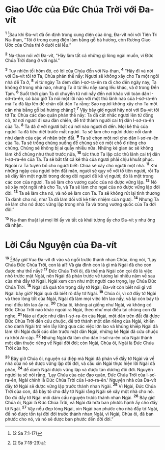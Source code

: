 # Giao Ước của Ðức Chúa Trời với Ða-vít

<sup><b>1</b></sup> [^1@-e1912733-36a4-4ab1-adf4-2f46bbd34aee]Sau khi Ða-vít đã ổn định trong cung điện của ông, Ða-vít nói với Tiên Tri Na-than, “Tôi ở trong cung điện làm bằng gỗ bá hương, còn Rương Giao Ước của Chúa thì ở dưới cái lều.”

<sup><b>2</b></sup> Na-than nói với Ða-vít, “Hãy làm tất cả những gì lòng ngài muốn, vì Ðức Chúa Trời đang ở với ngài.”

<sup><b>3</b></sup> Tuy nhiên tối hôm đó, có lời của Chúa đến với Na-than, <sup><b>4</b></sup> “Hãy đi và nói với Ða-vít tôi tớ Ta, Chúa phán thế nầy: Ngươi sẽ không xây cho Ta một ngôi nhà để Ta ở, <sup><b>5</b></sup> vì từ ngày Ta đem dân I-sơ-ra-ên ra đi cho đến ngày nay, Ta không ở trong nhà nào, nhưng Ta ở từ lều nầy sang lều khác, và ở trong Ðền Tạm. <sup><b>6</b></sup> Suốt thời gian Ta di chuyển từ nơi nầy đến nơi khác với toàn dân I-sơ-ra-ên, có bao giờ Ta nói một lời nào với một thủ lãnh nào của I-sơ-ra-ên mà Ta đã lập lên để chăn dắt dân Ta rằng: Sao ngươi không xây cho Ta một căn nhà bằng gỗ bá hương chăng? <sup><b>7</b></sup> Vậy bây giờ ngươi hãy nói với Ða-vít tôi tớ Ta: Chúa các đạo quân phán thế nầy: Ta đã cất nhắc ngươi lên từ đồng cỏ, từ nơi ngươi đi sau đàn chiên, để trở thành người cai trị dân I-sơ-ra-ên của Ta. <sup><b>8</b></sup> Ta đã ở với ngươi bất cứ nơi nào ngươi đi đến. Mọi kẻ thù của ngươi Ta đã tiêu diệt trước mắt ngươi. Ta sẽ làm cho ngươi được nổi danh như danh của các vĩ nhân trên đất. <sup><b>9</b></sup> Ta sẽ chọn một nơi cho dân I-sơ-ra-ên của Ta. Ta sẽ trồng chúng xuống để chúng sẽ có một chỗ ở riêng cho chúng. Chúng sẽ không bị ai quấy nhiễu nữa. Những kẻ gian ác sẽ không làm khổ chúng như thuở trước nữa, <sup><b>10</b></sup> tức thuở Ta lập các thủ lãnh cai trị dân I-sơ-ra-ên của Ta. Ta sẽ bắt tất cả kẻ thù của ngươi phải chịu khuất phục. Ngoài ra Ta tuyên bố cho ngươi biết: Chúa sẽ xây cho ngươi một nhà. <sup><b>11</b></sup> Khi những ngày của ngươi trên đất mãn, ngươi sẽ quy về với tổ tiên ngươi, rồi Ta sẽ dấy lên một người trong dòng dõi ngươi để kế vị ngươi; đó là một trong các con của ngươi. Ta sẽ làm cho vương quốc của nó được vững lập. <sup><b>12</b></sup> Nó sẽ xây một ngôi nhà cho Ta, và Ta sẽ làm cho ngai của nó được vững lập đời đời. <sup><b>13</b></sup> Ta sẽ làm cha nó, và nó sẽ làm con Ta. Ta sẽ không rút lại tình thương Ta dành cho nó, như Ta đã làm đối với kẻ tiền nhiệm của ngươi. <sup><b>14</b></sup> Nhưng Ta sẽ làm cho nó được vững lập trong nhà Ta và trong vương quốc của Ta đời đời.”

<sup><b>15</b></sup> Na-than thuật lại mọi lời ấy và tất cả khải tượng ấy cho Ða-vít y như ông đã nhận.

# Lời Cầu Nguyện của Ða-vít

<sup><b>16</b></sup> [^2@-e1912733-36a4-4ab1-adf4-2f46bbd34aee]Bấy giờ Vua Ða-vít đi vào và ngồi trước thánh nhan Chúa, ông nói, “Lạy Chúa Ðức Chúa Trời, con là ai? Và gia đình con là gì mà Ngài đã cho con được như thế nầy? <sup><b>17</b></sup> Ðức Chúa Trời ôi, đã thế mà Ngài còn coi đó là việc nhỏ trước mặt Ngài, nên Ngài đã phán trước về tương lai nhiều năm về sau của nhà đầy tớ Ngài. Ngài xem con như một người cao trọng, lạy Chúa Ðức Chúa Trời. <sup><b>18</b></sup> Ngài đã quá tôn trọng đầy tớ Ngài; Ða-vít còn biết nói gì với Ngài bây giờ? Ngài quả đã biết rõ đầy tớ Ngài. <sup><b>19</b></sup> Chúa ôi, vì cớ đầy tớ Ngài và theo lòng tốt của Ngài, Ngài đã làm mọi việc lớn lao nầy, và lại còn bày tỏ mọi điều lớn lao ấy ra. <sup><b>20</b></sup> Chúa ôi, không ai giống như Ngài, và không có Ðức Chúa Trời nào khác ngoài ra Ngài, theo như mọi điều tai chúng con đã nghe. <sup><b>21</b></sup> Nào ai được như dân I-sơ-ra-ên của Ngài, một dân trên đất đã được Ðức Chúa Trời đến cứu chuộc, để trở thành một dân riêng của Ngài, khiến cho danh Ngài trở nên lẫy lừng qua các việc lớn lao và khủng khiếp Ngài đã làm khi Ngài đuổi các dân trước mặt dân Ngài, những kẻ Ngài đã cứu chuộc ra khỏi Ai-cập. <sup><b>22</b></sup> Nhưng Ngài đã làm cho dân I-sơ-ra-ên của Ngài thành một dân thuộc riêng về Ngài đời đời; còn Ngài, Chúa ôi, Ngài là Ðức Chúa Trời của họ.

<sup><b>23</b></sup> Bây giờ Chúa ôi, nguyện sứ điệp mà Ngài đã phán về đầy tớ Ngài và về nhà của nó sẽ được vững lập đời đời, và cầu xin Ngài thực hiện lời Ngài đã phán, <sup><b>24</b></sup> để danh Ngài được vững lập và được tán dương đời đời. Nguyện người ta sẽ nói rằng, ‘Lạy Chúa của các đạo quân, Ðức Chúa Trời của I-sơ-ra-ên, Ngài chính là Ðức Chúa Trời của I-sơ-ra-ên.’ Nguyện nhà của Ða-vít đầy tớ Ngài sẽ được vững lập trước thánh nhan Ngài. <sup><b>25</b></sup> Vì Ngài, Ðức Chúa Trời của con, đã bày tỏ cho đầy tớ Ngài rằng Ngài sẽ xây một nhà cho nó. Do đó đầy tớ Ngài mới dám cầu nguyện trước thánh nhan Ngài. <sup><b>26</b></sup> Bây giờ Chúa ôi, Ngài là Ðức Chúa Trời, và Ngài đã hứa ban phước hạnh ấy cho đầy tớ Ngài. <sup><b>27</b></sup> Vậy nếu đẹp lòng Ngài, xin Ngài ban phước cho nhà đầy tớ Ngài, để nó được tồn tại đời đời trước thánh nhan Ngài, vì Ngài, Chúa ôi, đã ban phước cho nó, và nó sẽ được ban phước đến đời đời.”

[^1@-e1912733-36a4-4ab1-adf4-2f46bbd34aee]: (2 Sa 7:1-17)

[^2@-e1912733-36a4-4ab1-adf4-2f46bbd34aee]: (2 Sa 7:18-29)
